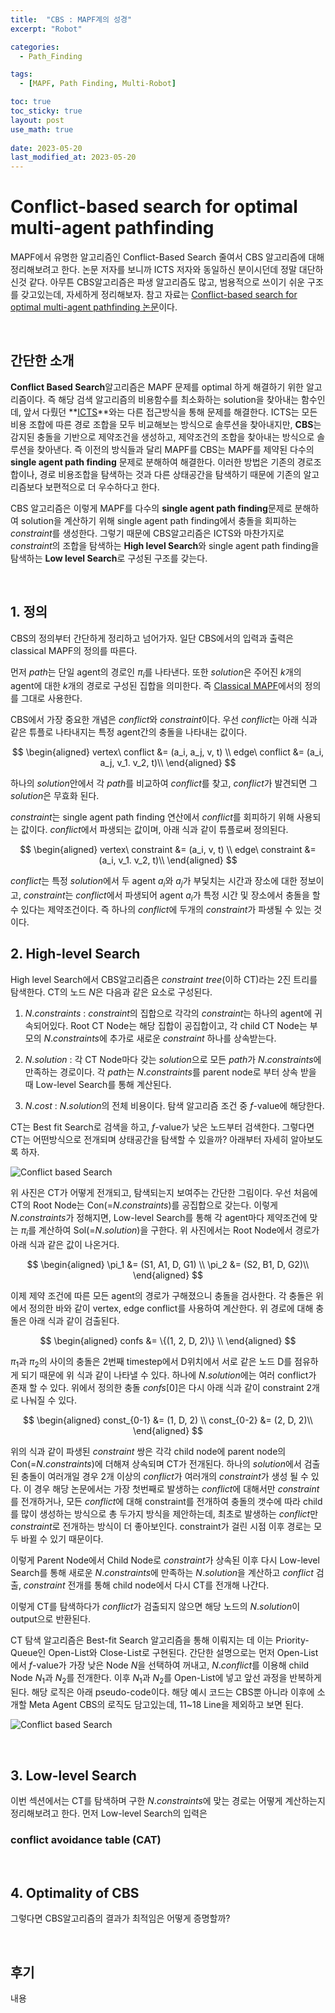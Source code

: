 ```yaml
---
title:  "CBS : MAPF계의 성경"
excerpt: "Robot"

categories:
  - Path_Finding

tags:
  - [MAPF, Path Finding, Multi-Robot]

toc: true
toc_sticky: true
layout: post
use_math: true
 
date: 2023-05-20
last_modified_at: 2023-05-20
---
```


# **Conflict-based search for optimal multi-agent pathfinding**

MAPF에서 유명한 알고리즘인 Conflict-Based Search 줄여서 CBS 알고리즘에 대해 정리해보려고 한다. 논문 저자를 보니까 ICTS 저자와 동일하신 분이시던데 정말 대단하신것 같다. 아무튼 CBS알고리즘은 파생 알고리즘도 많고, 범용적으로 쓰이기 쉬운 구조를 갖고있는데, 자세하게 정리해보자. 참고 자료는 [Conflict-based search for optimal multi-agent pathfinding 논문](https://www.sciencedirect.com/science/article/pii/S0004370214001386?ref=pdf_download&fr=RR-2&rr=8be4e8d2d984a7d8)이다.

<br>

## **간단한 소개**

**Conflict Based Search**알고리즘은 MAPF 문제를 optimal 하게 해결하기 위한 알고리즘이다. 즉 해당 검색 알고리즘의 비용함수를 최소화하는 solution을 찾아내는 함수인데, 앞서 다뤘던 **[ICTS](https://reofard.github.io/path_finding/2023/05/07/ICTS-%EC%B5%9C%EC%A0%81%EC%9D%98-%EA%B2%BD%EB%A1%9C-%EC%A1%B0%ED%95%A9%EC%9D%84-%EC%B0%BE%EC%95%84%EB%B3%B4%EC%9E%90!.html)**와는 다른 접근방식을 통해 문제를 해결한다. ICTS는 모든 비용 조합에 따른 경로 조합을 모두 비교해보는 방식으로 솔루션을 찾아내지만, **CBS**는 감지된 충돌을 기반으로 제약조건을 생성하고, 제약조건의 조합을 찾아내는 방식으로 솔루션을 찾아낸다. 즉 이전의 방식들과 달리 MAPF를 CBS는 MAPF를 제약된 다수의 **single agent path finding** 문제로 분해하여 해결한다. 이러한 방법은 기존의 경로조합이나, 경로 비용조합을 탐색하는 것과 다른 상태공간을 탐색하기 때문에 기존의 알고리즘보다 보편적으로 더 우수하다고 한다.

CBS 알고리즘은 이렇게 MAPF를 다수의 **single agent path finding**문제로 분해하여 solution을 계산하기 위해 single agent path finding에서 충돌을 회피하는 $constraint$를 생성한다. 그렇기 때문에 CBS알고리즘은 ICTS와 마찬가지로 $constraint$의 조합을 탐색하는 **High level Search**와 single agent path finding을 탐색하는 **Low level Search**로 구성된 구조를 갖는다.

<br>

## **1. 정의**

CBS의 정의부터 간단하게 정리하고 넘어가자. 일단 CBS에서의 입력과 출력은 classical MAPF의 정의를 따른다.

먼저 $path$는 단일 agent의 경로인 $\pi_i$를 나타낸다. 또한 $solution$은 주어진 $k$개의 agent에 대한 $k$개의 경로로 구성된 집합을 의미한다. 즉 [Classical MAPF](https://reofard.github.io/path_finding/2023/04/22/MAPF%EB%9E%80-%EB%AC%B4%EC%97%87%EC%9D%BC%EA%B9%8C.html)에서의 정의를 그대로 사용한다.

CBS에서 가장 중요한 개념은 $conflict$와 $constraint$이다. 우선 $conflict$는 아래 식과 같은 튜플로 나타내지는 특정 agent간의 충돌을 나타내는 값이다.

$$
\begin{aligned}
vertex\ conflict &= (a_i, a_j, v, t) \\
edge\ conflict  &= (a_i, a_j, v_1. v_2, t)\\
\end{aligned}
$$

하나의 $solution$안에서 각 $path$를 비교하여 $conflict$를 찾고, $conflict$가 발견되면 그 $solution$은 무효화 된다.

$constraint$는 single agent path finding 연산에서 $conflict$를 회피하기 위해 사용되는 값이다. $conflict$에서 파생되는 값이며, 아래 식과 같이 튜플로써 정의된다.

$$
\begin{aligned}
vertex\ constraint &= (a_i, v, t) \\
edge\ constraint  &= (a_i, v_1. v_2, t)\\
\end{aligned}
$$

$conflict$는 특정 $solution$에서 두 agent $a_i$와 $a_j$가 부딫치는 시간과 장소에 대한 정보이고, $constraint$는 $conflict$에서 파생되어 agent $a_i$가 특정 시간 및 장소에서 충돌을 할 수 있다는 제약조건이다. 즉 하나의 $conflict$에 두개의 $constraint$가 파생될 수 있는 것이다.

## **2. High-level Search**

High level Search에서 CBS알고리즘은 $constraint\ tree$(이하 CT)라는 2진 트리를 탐색한다. CT의 노드 $N$은 다음과 같은 요소로 구성된다.

1. $N.constraints$ : $constraint$의 집합으로 각각의 $constraint$는 하나의 agent에 귀속되어있다. Root CT Node는 해당 집합이 공집합이고, 각 child CT Node는 부모의 $N.constraints$에 추가로 새로운 $constraint$ 하나를 상속받는다.

2. $N.solution$ : 각 CT Node마다 갖는 $solution$으로 모든 $path$가 $N.constraints$에 만족하는 경로이다. 각 $path$는 $N.constraints$를 parent node로 부터 상속 받을 때 Low-level Search를 통해 계산된다.

3. $N.cost$ : $N.solution$의 전체 비용이다. 탐색 알고리즘 조건 중 $f$-value에 해당한다.

CT는 Best fit Search로 검색을 하고, $f$-value가 낮은 노드부터 검색한다. 그렇다면 CT는 어떤방식으로 전개되며 상태공간을 탐색할 수 있을까? 아래부터 자세히 알아보도록 하자.

![Conflict based Search](/assets/img/ConflictBasedSearch.png)

위 사진은 CT가 어떻게 전개되고, 탐색되는지 보여주는 간단한 그림이다. 우선 처음에 CT의 Root Node는 Con(=$N.constraints$)를 공집합으로 갖는다. 이렇게 $N.constraints$가 정해지면, Low-level Search를 통해 각 agent마다 제약조건에 맞는 $\pi_i$를 계산하여 Sol(=$N.solution$)을 구한다. 위 사진에서는 Root Node에서 경로가 아래 식과 같은 값이 나온거다.

$$
\begin{aligned}
\pi_1 &= (S1, A1, D, G1) \\
\pi_2  &= (S2, B1, D, G2)\\
\end{aligned}
$$

이제 제약 조건에 따른 모든 agent의 경로가 구해졌으니 충돌을 검사한다. 각 충돌은 위에서 정의한 바와 같이 vertex, edge conflict를 사용하여 계산한다. 위 경로에 대해 충돌은 아래 식과 같이 검출된다.

$$
\begin{aligned}
confs &= \{(1, 2, D, 2)\} \\
\end{aligned}
$$

$\pi_1$과 $\pi_2$의 사이의 충돌은 2번째 timestep에서 D위치에서 서로 같은 노드 D를 점유하게 되기 때문에 위 식과 같이 나타낼 수 있다. 하나에 $N.solution$에는 여러 conflict가 존재 할 수 있다. 위에서 정의한 충돌 $confs[0]$은 다시 아래 식과 같이 constraint 2개로 나눠질 수 있다.

$$
\begin{aligned}
const_{0-1} &= (1, D, 2) \\
const_{0-2} &= (2, D, 2)\\
\end{aligned}
$$

위의 식과 같이 파생된 $constraint$ 쌍은 각각 child node에 parent node의 Con(=$N.constraints$)에 더해져 상속되며 CT가 전개된다. 하나의 $solution$에서 검출된 충돌이 여러개일 경우 2개 이상의 $conflict$가 여러개의 $constraint$가 생성 될 수 있다. 이 경우 해당 논문에서는 가장 첫번째로 발생하는 $conflict$에 대해서만 $constraint$를 전개하거나, 모든 $conflict$에 대해 constraint를 전개하여 충돌의 갯수에 따라 child를 많이 생성하는 방식으로 총 두가지 방식을 제안하는데, 최초로 발생하는 $conflict$만 $constraint$로 전개하는 방식이 더 좋아보인다. constraint가 걸린 시점 이후 경로는 모두 바뀔 수 있기 때문이다.

이렇게 Parent Node에서 Child Node로 $constraint$가 상속된 이후 다시 Low-level Search를 통해 새로운 $N.constraints$에 만족하는 $N.solution$을 계산하고 $conflict$ 검출, $constraint$ 전개를 통해 child node에서 다시 CT를 전개해 나간다.

이렇게 CT를 탐색하다가 $conflict$가 검출되지 않으면 해당 노드의 $N.solution$이 output으로 반환된다.

CT 탐색 알고리즘은 Best-fit Search 알고리즘을 통해 이뤄지는 데 이는 Priority-Queue인 Open-List와 Close-List로 구현된다. 간단한 설명으로는 먼저 Open-List에서 $f$-value가 가장 낮은 Node $N$을 선택하여 꺼내고, $N.conflict$를 이용해 child Node $N_1$과 $N_2$를 전개한다. 이후 $N_1$과 $N_2$를 Open-List에 넣고 앞선 과정을 반복하게 된다. 해당 로직은 아래 pseudo-code이다. 해당 예시 코드는 CBS뿐 아니라 이후에 소개할 Meta Agent CBS의 로직도 담고있는데, 11~18 Line을 제외하고 보면 된다.

![Conflict based Search](/assets/img/CBS_pseudo_code.png)

<br>

## **3. Low-level Search**

이번 섹션에서는 CT를 탐색하며 구한 $N.constraints$에 맞는 경로는 어떻게 계산하는지 정리해보려고 한다. 먼저 Low-level Search의 입력은 

### conflict avoidance table (CAT)

<br>

## **4. Optimality of CBS**

그렇다면 CBS알고리즘의 결과가 최적임은 어떻게 증명할까?

<br>

## **후기**

내용